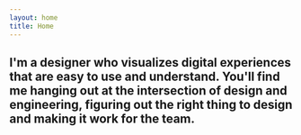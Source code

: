 ```yaml
---
layout: home
title: Home
---
```


## I'm a designer who visualizes digital experiences that are easy to use and understand. You'll find me hanging out at the intersection of design and engineering, figuring out the right thing to design and making it work for the team.